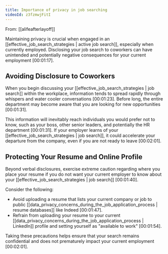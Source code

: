 ```yaml
---
title: Importance of privacy in job searching
videoId: z3fzmwjFitI
---
```


From: [[alifeafterlayoff]] <br/> 

Maintaining privacy is crucial when engaged in an [[effective_job_search_strategies | active job search]], especially when currently employed. Disclosing your job search to coworkers can have unintended and potentially negative consequences for your current employment <a class="yt-timestamp" data-t="00:01:17">[00:01:17]</a>.

## Avoiding Disclosure to Coworkers

When you begin discussing your [[effective_job_search_strategies | job search]] within the workplace, information tends to spread rapidly through whispers and water cooler conversations <a class="yt-timestamp" data-t="00:01:23">[00:01:23]</a>. Before long, the entire department may become aware that you are looking for new opportunities <a class="yt-timestamp" data-t="00:01:31">[00:01:31]</a>.

This information will inevitably reach individuals you would prefer not to know, such as your boss, other senior leaders, and potentially the HR department <a class="yt-timestamp" data-t="00:01:31">[00:01:31]</a>. If your employer learns of your [[effective_job_search_strategies | job search]], it could accelerate your departure from the company, even if you are not ready to leave <a class="yt-timestamp" data-t="00:02:01">[00:02:01]</a>.

## Protecting Your Resume and Online Profile

Beyond verbal disclosures, exercise extreme caution regarding where you place your resume if you do not want your current employer to know about your [[effective_job_search_strategies | job search]] <a class="yt-timestamp" data-t="00:01:40">[00:01:40]</a>.

Consider the following:
*   Avoid uploading a resume that lists your current company or job to public [[data_privacy_concerns_during_the_job_application_process | resume databases]] like Indeed <a class="yt-timestamp" data-t="00:01:47">[00:01:47]</a>.
*   Refrain from uploading your resume to your current [[data_privacy_concerns_during_the_job_application_process | LinkedIn]] profile and setting yourself as "available to work" <a class="yt-timestamp" data-t="00:01:54">[00:01:54]</a>.

Taking these precautions helps ensure that your search remains confidential and does not prematurely impact your current employment <a class="yt-timestamp" data-t="00:02:01">[00:02:01]</a>.